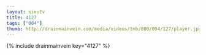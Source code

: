 ```yaml
--- 
layout: sieutv
title: 4127
tags: ["004"]
thumb: http://drainmainvein.com/media/videos/tmb/000/004/127/player.jpg
---
```

{% include drainmainvein key="4127" %} 
